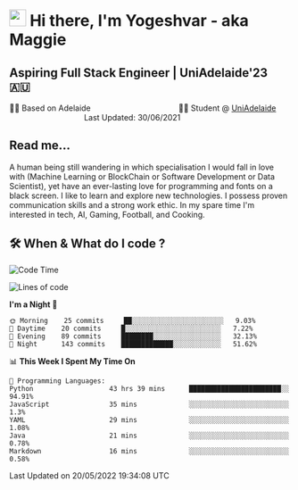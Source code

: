 <h1><img src="https://emojis.slackmojis.com/emojis/images/1531849430/4246/blob-sunglasses.gif?1531849430" width="30"/> Hi there, I'm Yogeshvar - aka Maggie</h1>

## Aspiring Full Stack Engineer | UniAdelaide'23 🇦🇺  
🏂🏻  Based on Adelaide &nbsp;&nbsp;&nbsp;&nbsp;&nbsp;&nbsp;&nbsp;&nbsp;&nbsp;&nbsp;&nbsp;&nbsp;&nbsp;&nbsp;&nbsp;&nbsp;&nbsp;&nbsp;&nbsp;&nbsp;&nbsp;&nbsp;&nbsp;&nbsp;&nbsp;&nbsp;&nbsp;&nbsp;&nbsp;&nbsp;&nbsp;&nbsp;&nbsp;&nbsp;&nbsp;&nbsp;&nbsp;&nbsp;&nbsp;👨‍💻 Student @ [UniAdelaide](https://www.adelaide.edu.au)   &nbsp;&nbsp;&nbsp;&nbsp;&nbsp;&nbsp;&nbsp;&nbsp;&nbsp;&nbsp;&nbsp;&nbsp;&nbsp;&nbsp;&nbsp;&nbsp;&nbsp;&nbsp;&nbsp;&nbsp;&nbsp;&nbsp;&nbsp;&nbsp;&nbsp;&nbsp;&nbsp;&nbsp;&nbsp;&nbsp;&nbsp;&nbsp; &nbsp;Last Updated: 30/06/2021

## Read me...

A human being still wandering in which specialisation I would fall in love with (Machine Learning or BlockChain or Software Development or Data Scientist), yet have an ever-lasting love for programming and fonts on a black screen. I like to learn and explore new technologies. I possess proven communication skills and a strong work ethic. In my spare time I'm interested in tech, AI, Gaming, Football, and Cooking.

## 🛠 When & What do I code ?  

<!--START_SECTION:waka-->
![Code Time](http://img.shields.io/badge/Code%20Time-1%2C505%20hrs%205%20mins-blue)

![Lines of code](https://img.shields.io/badge/From%20Hello%20World%20I%27ve%20Written-7%20Million%20lines%20of%20code-blue)

**I'm a Night 🦉** 

```text
🌞 Morning    25 commits     ██░░░░░░░░░░░░░░░░░░░░░░░   9.03% 
🌆 Daytime    20 commits     █░░░░░░░░░░░░░░░░░░░░░░░░   7.22% 
🌃 Evening    89 commits     ████████░░░░░░░░░░░░░░░░░   32.13% 
🌙 Night      143 commits    █████████████░░░░░░░░░░░░   51.62%

```


📊 **This Week I Spent My Time On** 

```text
💬 Programming Languages: 
Python                   43 hrs 39 mins      ███████████████████████░░   94.91% 
JavaScript               35 mins             ░░░░░░░░░░░░░░░░░░░░░░░░░   1.3% 
YAML                     29 mins             ░░░░░░░░░░░░░░░░░░░░░░░░░   1.08% 
Java                     21 mins             ░░░░░░░░░░░░░░░░░░░░░░░░░   0.78% 
Markdown                 16 mins             ░░░░░░░░░░░░░░░░░░░░░░░░░   0.58%

```


 Last Updated on 20/05/2022 19:34:08 UTC
<!--END_SECTION:waka-->
